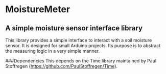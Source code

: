 # MoistureMeter

## A simple moisture sensor interface library

This library provides a simple interface to interact with a soil moisture sensor. It is designed for small Arduino projects. Its purpose is to abstract the measuring logic in a very simple manner.

###Dependencies
This depends on the Time library maintained by Paul Stoffregen (https://github.com/PaulStoffregen/Time).
